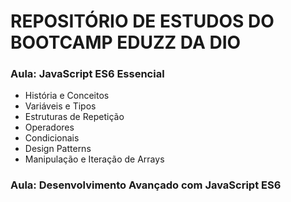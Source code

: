 # REPOSITÓRIO DE ESTUDOS DO BOOTCAMP EDUZZ DA DIO 



### Aula: JavaScript ES6 Essencial

* História e Conceitos
* Variáveis e Tipos
* Estruturas de Repetição
* Operadores
* Condicionais
* Design Patterns
* Manipulação e Iteração de Arrays



### Aula: Desenvolvimento Avançado com JavaScript ES6







